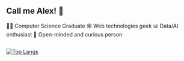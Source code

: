 
## Call me Alex! :wave:

👨‍🎓 Computer Science Graduate
🕸 Web technologies geek
📊 Data/AI enthusiast
📖 Open-minded and curious person
## 
[![Top Langs](https://github-readme-stats.vercel.app/api/top-langs/?username=baleksas&theme=radical&langs_count=4&show_icons=true)](https://github.com/baleksas/github-readme-stats)
